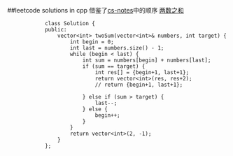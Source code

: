 ##leetcode solutions in cpp
借鉴了[cs-notes](https://github.com/CyC2018/CS-Notes/blob/master/notes/Leetcode%20%E9%A2%98%E8%A7%A3%20-%20%E7%9B%AE%E5%BD%95.md)中的顺序
[两数之和](https://leetcode-cn.com/problems/two-sum-ii-input-array-is-sorted/submissions/)
                
                class Solution {
                public:
                    vector<int> twoSum(vector<int>& numbers, int target) {
                        int begin = 0;
                        int last = numbers.size() - 1;
                        while (begin < last) {
                            int sum = numbers[begin] + numbers[last];
                            if (sum == target) {
                                int res[] = {begin+1, last+1};
                                return vector<int>(res, res+2);
                                // return {begin+1, last+1};

                            } else if (sum > target) {
                                last--;    
                            } else {
                                begin++;
                            }            
                        }
                        return vector<int>(2, -1);
                    }
                };
